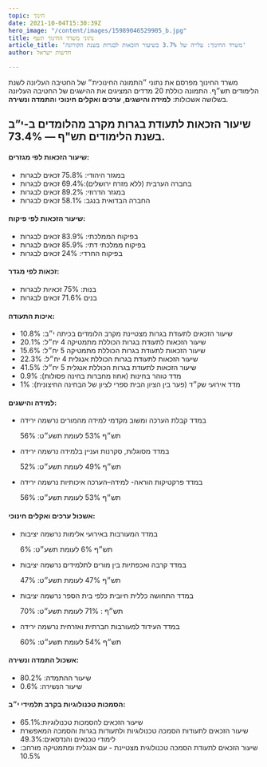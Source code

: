 ```yaml
---
topic: חינוך
date: 2021-10-04T15:30:39Z
hero_image: "/content/images/15989046529905_b.jpg"
title: נתוני משרד החינוך תשף
article_title: 'משרד החינוך: עלייה של 3.7% בשיעור הזכאות לבגרות בשנת הקורונה'
author: חדשות ישראל

---
```

משרד החינוך מפרסם את נתוני ״התמונה החינוכית״ של החטיבה העליונה לשנת הלימודים תש״ף. התמונה כוללת 20 מדדים המציגים את ההישגים של החטיבה העליונה בשלושה אשכולות: **למידה והישגים**, **ערכים ואקלים חינוכי** ו**התמדה ונשירה**.

## שיעור הזכאות לתעודת בגרות מקרב מהלומדים ב-י”ב בשנת הלימודים תש"ף — 73.4%.

#### שיעור הזכאות לפי מגזרים:

* במגזר היהודי: 75.8% זכאים לבגרות
* בחברה הערבית (ללא מזרח ירושלים):69.4% זכאים לבגרות
* במגזר הדרוזי: 89.2% זכאים לבגרות
* החברה הבדואית בנגב: 58.1% זכאים לבגרות

#### שיעור הזכאות לפי פיקוח:

* בפיקוח הממלכתי: 83.9% זכאים לבגרות
* בפיקוח ממלכתי דתי: 85.9% זכאים לבגרות
* בפיקוח החרדי: 24% זכאים לבגרות

#### זכאות לפי מגדר:

* בנות: 75% זכאיות לבגרות
* בנים 71.6% זכאים לבגרות

#### איכות התעודה:

* שיעור הזכאים לתעודת בגרות מצטיינת מקרב הלומדים בכיתה י״ב: 10.8%
* שיעור הזכאות לתעודת בגרות הכוללת מתמטיקה 4 יח״ל: 20.1%
* שיעור הזכאות לתעודת בגרות הכוללת מתמטיקה 5 יח״ל: 15.6%
* שיעור הזכאות לתעודת בגרות הכוללת אנגלית 4 יח״ל: 22.3%
* שיעור הזכאות לתעודת בגרות הכוללת אנגלית 5 יח״ל: 41.5%
* מדד טוהר בחינות (אחוז מחברות בחינה פסולות): 0.9%
* מדד אירועי שק״ד (פער בין הציון הבית ספרי לציון של הבחינה החיצונית): 1%

#### למידה והישגים:

* במדד קבלת הערכה ומשוב מקדמי למידה מהמורים נרשמה ירידה

  תש״ף 53% לעומת תשע״ט: 56%
* במדד מסוגלות, סקרנות ועניין בלמידה נרשמה ירידה

  תש״ף 49% לעומת תשע״ט: 52%
* במדד פרקטיקות הוראה- למידה–הערכה איכותיות נרשמה ירידה

  תש״ף 53% לעומת תשע״ט: 56%

#### אשכול ערכים ואקלים חינוכי:

* במדד המעורבות באירועי אלימות נרשמה יציבות

  תש״ף 6% לעומת תשע״ט: 6%
* במדד קרבה ואכפתיות בין מורים לתלמידים נרשמה יציבות

  תש״ף 47% לעומת תשע״ט: 47%
* במדד התחושה כללית חיובית כלפי בית הספר נרשמה יציבות

  תש״ף : 71% לעומת תשע״ט: 70%
* במדד העידוד למעורבות חברתית ואזרחית נרשמה ירידה

  תש״ף 54% לעומת תשע״ט: 60%

#### אשכול התמדה ונשירה:

* שיעור ההתמדה: 80.2%
* שיעור הנשירה: 0.6%

#### הסמכות טכנולוגיות בקרב תלמידי י״ב:

* שיעור הזכאים להסמכות טכנולוגיות:65.1%
* שיעור הזכאים לתעודות הסמכה טכנולוגיות ולתעודות בגרות והסמכה המאפשרת לימודי טכנאים והנדסאים:49.3%
* שיעור הזכאים לתעודת הסמכה טכנולוגית מצטיינת - עם אנגלית ומתמטיקה מורחב: 10.5%